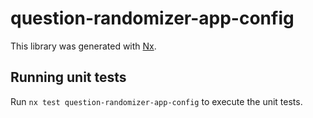 # question-randomizer-app-config

This library was generated with [Nx](https://nx.dev).

## Running unit tests

Run `nx test question-randomizer-app-config` to execute the unit tests.
